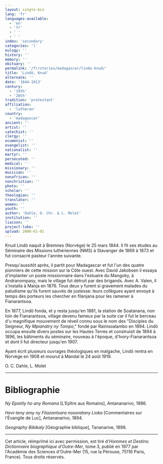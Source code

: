 ```yaml
---
layout: single-bio
lang: 'fr'
languages-available:
  - 'en'
  - 'fr'
  - ' '
  - ' '
index: 'secondary'
categories: 'l'
eulogy: ''
history: ''
memory: ''
obituary: ''
permalink: '/fr/stories/madagascar/lindo-knud/'
title: 'Lindö, Knud'
alternate: ''
date: '1844-1913'
century:
  - '19th'
  - '20th'
tradition: 'protestant'
affiliation:
  - 'lutheran'
country:
  - 'madagascar'
ancient: ''
artist: ''
catechist: ''
clergy: ''
ecumenist: ''
evangelist: ''
nationalist: ''
martyr: ''
persecuted: ''
medical: ''
missionary: ''
musician: ''
nonafrican: ''
nonchristian: ''
photo: ''
scholar: ''
theologian: ''
translator: ''
women: ''
youth: ''
author: 'Dahle, O. Chr. & L. Molet'
institution: ''
liaison: ''
project-luke: ''
upload: 2000-01-01
---
```



Knud Lindö naquit à Bremnes (Norvège) le 25 mars 1844. Il fit ses études au Séminaire des Missions luthériennes (NMS) à Stavanger de 1869 à 1873 et fut consacré pasteur l'année suivante.

Presqu'aussitôt après, il partit pour Madagascar et fut l'un des quatre pionniers de cette mission sur la Côte ouest. Avec David Jakobsen il essaya d'implanter un poste missionnaire dans l'estuaire du Mangoky, à Andranompasy, mais le village fut détruit par des brigands. Avec A. Valen, il s'installa à Manja en 1876. Tous deux y furent si gravement malades du paludisme qu'ils furent sauvés de justesse: leurs collègues ayant envoyé à temps des porteurs les chercher en filanjana pour les ramener à Fianarantsoa.

En 1877, Lindö fonda, et y resta jusqu'en 1881, la station de Soatanana, non loin de Fianarantsoa, village devenu fameux par la suite car il fut le berceau d'u magnifique mouvement de réveil connu sous le nom des "Disciples du Seigneur, *Ny Mpianatry ny Tompo*," fondé par Rainisoalambo en 1894. Lindö occupa ensuite divers postes sur les Hautes Terres et construisit de 1894 à 1896, les bâtiments du séminaire, nouveau à l'époque, d'Ivory-Fianarantsoa et dont il fut directeur jusqu'en 1907.

Ayant écrit plusieurs ouvrages théologiques en malgache, Lindö rentra en Norvège en 1908 et mourut à Mandal le 24 août 1919.

O. C. Dahle, L. Molet

---

# Bibliographie

*Ny Epistily ho any Romana* [L'Epître aux Romains], Antananarivo, 1886.

*Hevi-teny amy ny Filazantsara nosoratany Lioka* [Commentaires sur l'Évangile de Luc], Antananarivo, 1894.

*Geography Bibikaly* [Géographie biblique], Tananarive, 1898.

---

Cet article, réimprîmé ici avec permission, est tiré d'*Hommes et Destins: Dictionnaire biographique d'Outre-Mer*, tome 3, publié en 1977 par l'Académie des Sciences d'Outre-Mer (15, rue la Pérouse, 75116 Paris, France). Tous droits réservés.